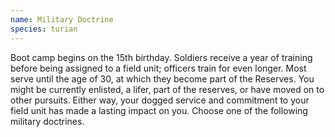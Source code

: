 ```yaml
---
name: Military Doctrine
species: turian
---
```

Boot camp begins on the 15th birthday. Soldiers receive a year of training before being assigned to a field unit; 
officers train for even longer. Most serve until the age of 30, at which they become part of the Reserves. You might be 
currently enlisted, a lifer, part of the reserves, or have moved on to other pursuits. Either way, your dogged service 
and commitment to your field unit has made a lasting impact on you. Choose one of the following military doctrines.

